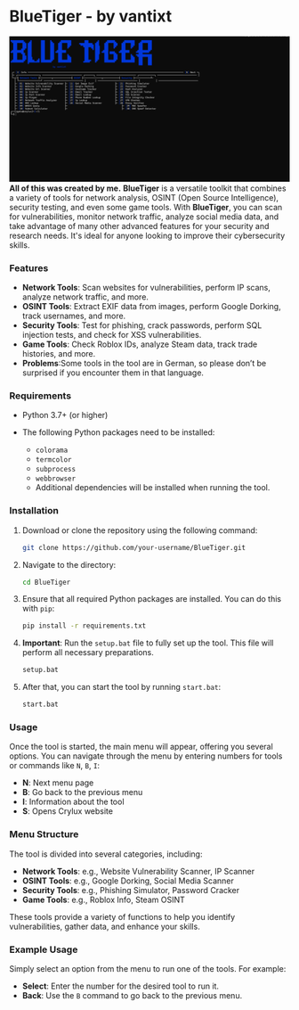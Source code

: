 
# **BlueTiger** - by vantixt

![Image Alt](https://github.com/vantixt777/Blue-Tiger/blob/c9f375da8a8c3cd4cff127da7c965f3eb6201e7a/bluetiger%20pic.png)
**All of this was created by me.**
**BlueTiger** is a versatile toolkit that combines a variety of tools for network analysis, OSINT (Open Source Intelligence), security testing, and even some game tools. With **BlueTiger**, you can scan for vulnerabilities, monitor network traffic, analyze social media data, and take advantage of many other advanced features for your security and research needs. It's ideal for anyone looking to improve their cybersecurity skills.

### **Features**

* **Network Tools**: Scan websites for vulnerabilities, perform IP scans, analyze network traffic, and more.
* **OSINT Tools**: Extract EXIF data from images, perform Google Dorking, track usernames, and more.
* **Security Tools**: Test for phishing, crack passwords, perform SQL injection tests, and check for XSS vulnerabilities.
* **Game Tools**: Check Roblox IDs, analyze Steam data, track trade histories, and more.
* **Problems**:Some tools in the tool are in German, so please don’t be surprised if you encounter them in that language.

### **Requirements**

* Python 3.7+ (or higher)
* The following Python packages need to be installed:

  * `colorama`
  * `termcolor`
  * `subprocess`
  * `webbrowser`
  * Additional dependencies will be installed when running the tool.

### **Installation**

1. Download or clone the repository using the following command:

   ```bash
   git clone https://github.com/your-username/BlueTiger.git
   ```

2. Navigate to the directory:

   ```bash
   cd BlueTiger
   ```

3. Ensure that all required Python packages are installed. You can do this with `pip`:

   ```bash
   pip install -r requirements.txt
   ```

4. **Important**: Run the `setup.bat` file to fully set up the tool. This file will perform all necessary preparations.

   ```bash
   setup.bat
   ```

5. After that, you can start the tool by running `start.bat`:

   ```bash
   start.bat
   ```

### **Usage**

Once the tool is started, the main menu will appear, offering you several options. You can navigate through the menu by entering numbers for tools or commands like `N`, `B`, `I`:

* **N**: Next menu page
* **B**: Go back to the previous menu
* **I**: Information about the tool
* **S**: Opens Crylux website

### **Menu Structure**

The tool is divided into several categories, including:

* **Network Tools**: e.g., Website Vulnerability Scanner, IP Scanner
* **OSINT Tools**: e.g., Google Dorking, Social Media Scanner
* **Security Tools**: e.g., Phishing Simulator, Password Cracker
* **Game Tools**: e.g., Roblox Info, Steam OSINT

These tools provide a variety of functions to help you identify vulnerabilities, gather data, and enhance your skills.

### **Example Usage**

Simply select an option from the menu to run one of the tools. For example:

* **Select**: Enter the number for the desired tool to run it.
* **Back**: Use the `B` command to go back to the previous menu.

